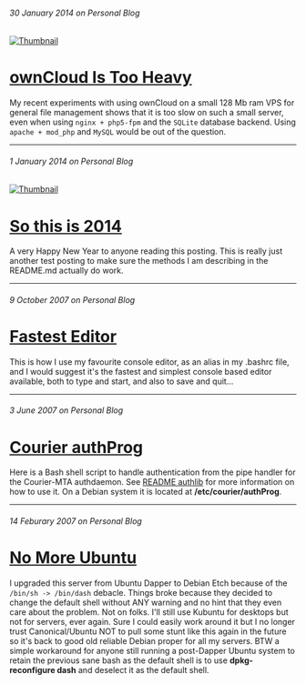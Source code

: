 ###### 30 January 2014 on Personal Blog

[![Thumbnail][n5-owncloud]][10]

# [ownCloud Is Too Heavy]

My recent experiments with using ownCloud on a small 128 Mb ram VPS for
general file management shows that it is too slow on such a small server,
even when using `nginx + php5-fpm` and the `SQLite` database backend. Using
`apache + mod_php` and `MySQL` would be out of the question.

[ownCloud Is Too Heavy]: /10
[n5-owncloud]: /lib/img/n5-owncloud.jpg
[10]: /10

---
###### 1 January 2014 on Personal Blog

[![Thumbnail][double_rainbow]][8]

# [So this is 2014]

A very Happy New Year to anyone reading this posting. This is really just
another test posting to make sure the methods I am describing in the
README.md actually do work.

[So this is 2014]: /8
[double_rainbow]: /lib/img/double_rainbow.jpg
[8]: /8

---
###### 9 October 2007 on Personal Blog

# [Fastest Editor]

This is how I use my favourite console editor, as an alias in my .bashrc
file, and I would suggest it's the fastest and simplest console based
editor available, both to type and start, and also to save and quit...

[Fastest Editor]: /7

---
###### 3 June 2007 on Personal Blog

# [Courier authProg]

Here is a Bash shell script to handle authentication from the pipe
handler for the Courier-MTA authdaemon. See [README authlib] for more
information on how to use it. On a Debian system it is located at
**/etc/courier/authProg**.

[Courier authProg]: /6
[README authlib]: http://www.courier-mta.org/authlib/README_authlib.html#authpipe

---
###### 14 Feburary 2007 on Personal Blog

# [No More Ubuntu]

I upgraded this server from Ubuntu Dapper to Debian Etch because of the
`/bin/sh -> /bin/dash` debacle. Things broke because they decided to
change the default shell without ANY warning and no hint that they even
care about the problem. Not on folks. I'll still use Kubuntu for desktops
but not for servers, ever again. Sure I could easily work around it but I
no longer trust Canonical/Ubuntu NOT to pull some stunt like this again
in the future so it's back to good old reliable Debian proper for all my
servers. BTW a simple workaround for anyone still running a post-Dapper
Ubuntu system to retain the previous sane bash as the default shell is to
use **dpkg-reconfigure dash** and deselect it as the default shell.

[No More Ubuntu]: /5
